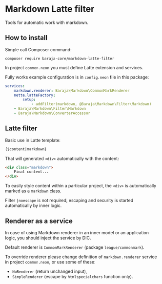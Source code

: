 Markdown Latte filter
=====================

Tools for automatic work with markdown.

How to install
--------------

Simple call Composer command:

```shell
composer require baraja-core/markdown-latte-filter
```

In project `common.neon` you must define Latte extension and services.

Fully works example configuration is in `config.neon` file in this package:

```yaml
services:
	markdown.renderer: Baraja\Markdown\CommonMarkRenderer
	nette.latteFactory:
		setup:
			- addFilter(markdown, @Baraja\Markdown\Filter\Markdown)
	- Baraja\Markdown\Filter\Markdown
	- Baraja\Markdown\ConverterAccessor
```

Latte filter
------------

Basic use in Latte template:

```html
{$content|markdown}
```

That will generated `<div>` automatically with the content:

```html
<div class="markdown">
    Final content...
</div>
```

To easily style content within a particular project, the `<div>` is automatically marked as a `markdown` class.

Filter `|noescape` is not required, escaping and security is started automatically by inner logic.

Renderer as a service
---------------------

In case of using Markdown renderer in an inner model or an application logic, you should inject the service by DIC.

Default renderer is `CommonMarkRenderer` (package `league/commonmark`).

To override renderer please change definition of `markdown.renderer` service in project `common.neon`, or use some of these:

- `NoRenderer` (return unchanged input),
- `SimpleRenderer` (escape by `htmlspecialchars` function only).
